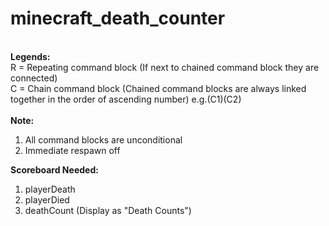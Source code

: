 # minecraft_death_counter
\
**Legends:**\
R = Repeating command block (If next to chained command block they are connected)\
C = Chain command block (Chained command blocks are always linked together in the order of ascending number) e.g.(C1)(C2)\
\
**Note:**
1. All command blocks are unconditional
2. Immediate respawn off

**Scoreboard Needed:**
1. playerDeath
2. playerDied
3. deathCount (Display as "Death Counts")
